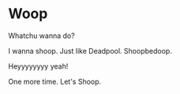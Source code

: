 # Woop
Whatchu wanna do?

I wanna shoop. Just like Deadpool.
Shoopbedoop.


Heyyyyyyyy yeah!

One more time. Let's Shoop.

